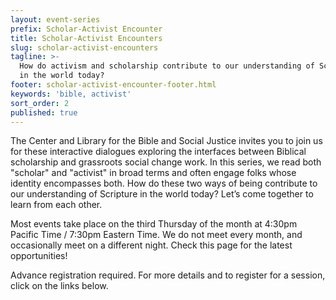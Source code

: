 ```yaml
---
layout: event-series
prefix: Scholar-Activist Encounter
title: Scholar-Activist Encounters
slug: scholar-activist-encounters
tagline: >-
  How do activism and scholarship contribute to our understanding of Scripture
  in the world today?
footer: scholar-activist-encounter-footer.html
keywords: 'bible, activist'
sort_order: 2
published: true
---
```

The Center and Library for the Bible and Social Justice invites you to join us for these interactive dialogues exploring the interfaces between Biblical scholarship and grassroots social change work. In this series, we read both "scholar" and "activist" in broad terms and often engage folks whose identity encompasses both. How do these two ways of being contribute to our understanding of Scripture in the world today? Let’s come together to learn from each other.

Most events take place on the third Thursday of the month at 4:30pm Pacific Time / 7:30pm Eastern Time. We do not meet every month, and occasionally meet on a different night. Check this page for the latest opportunities!

Advance registration required. For more details and to register for a session, click on the links below.
